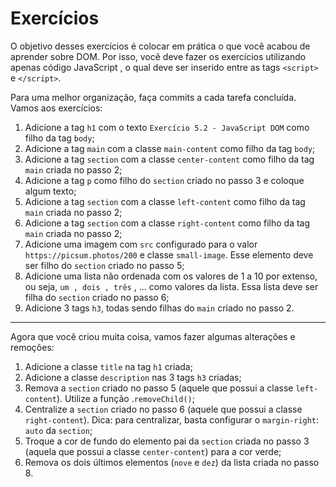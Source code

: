 # Exercícios

O objetivo desses exercícios é colocar em prática o que você acabou de aprender sobre DOM. Por isso, você deve fazer os exercícios utilizando apenas código JavaScript , o qual deve ser inserido entre as tags `<script>` e `</script>`.

Para uma melhor organização, faça commits a cada tarefa concluída. Vamos aos exercícios:

1. Adicione a tag `h1` com o texto `Exercício 5.2 - JavaScript DOM` como filho da tag `body`;
2. Adicione a tag `main` com a classe `main-content` como filho da tag `body`;
3. Adicione a tag `section` com a classe `center-content` como filho da tag `main` criada no passo 2;
4. Adicione a tag `p` como filho do `section` criado no passo 3 e coloque algum texto;
5. Adicione a tag `section` com a classe `left-content` como filho da tag `main` criada no passo 2;
6. Adicione a tag `section` com a classe `right-content` como filho da tag `main` criada no passo 2;
7. Adicione uma imagem com `src` configurado para o valor `https://picsum.photos/200` e classe `small-image`. Esse elemento deve ser filho do `section` criado no passo 5;
8. Adicione uma lista não ordenada com os valores de 1 a 10 por extenso, ou seja, `um , dois , três` , ... como valores da lista. Essa lista deve ser filha do `section` criado no passo 6;
9. Adicione 3 tags `h3`, todas sendo filhas do `main` criado no passo 2.

<hr>

Agora que você criou muita coisa, vamos fazer algumas alterações e remoções:

1. Adicione a classe `title` na tag `h1` criada;
2. Adicione a classe `description` nas 3 tags `h3` criadas;
3. Remova a `section` criado no passo 5 (aquele que possui a classe `left-content`). Utilize a função .`removeChild()`;
4. Centralize a `section` criado no passo 6 (aquele que possui a classe `right-content`). Dica: para centralizar, basta configurar o `margin-right`: `auto` da `section`;
5. Troque a cor de fundo do elemento pai da `section` criada no passo 3 (aquela que possui a classe `center-content`) para a cor verde;
6. Remova os dois últimos elementos (`nove` e `dez`) da lista criada no passo 8.
